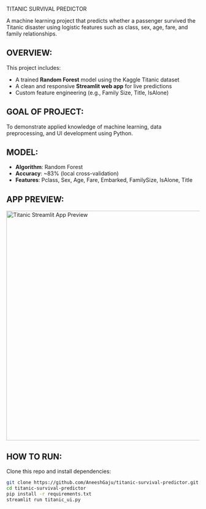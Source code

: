 TITANIC SURVIVAL PREDICTOR

A machine learning project that predicts whether a passenger survived the Titanic disaster using logistic features such as class, sex, age, fare, and family relationships.

##  OVERVIEW:
This project includes:
- A trained **Random Forest** model using the Kaggle Titanic dataset
- A clean and responsive **Streamlit web app** for live predictions
- Custom feature engineering (e.g., Family Size, Title, IsAlone)

##  GOAL OF PROJECT:
To demonstrate applied knowledge of machine learning, data preprocessing, and UI development using Python.

##  MODEL:
- **Algorithm**: Random Forest
- **Accuracy**: ~83% (local cross-validation)
- **Features**: Pclass, Sex, Age, Fare, Embarked, FamilySize, IsAlone, Title

##  APP PREVIEW:
<img src="preview.gif" alt="Titanic Streamlit App Preview" width="600"/>

##  HOW TO RUN:

Clone this repo and install dependencies:
```bash
git clone https://github.com/AneeshGaju/titanic-survival-predictor.git
cd titanic-survival-predictor
pip install -r requirements.txt
streamlit run titanic_ui.py
